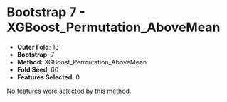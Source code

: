 # Bootstrap 7 - XGBoost_Permutation_AboveMean

- **Outer Fold**: 13
- **Bootstrap**: 7
- **Method**: XGBoost_Permutation_AboveMean
- **Fold Seed**: 60
- **Features Selected**: 0

No features were selected by this method.
